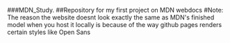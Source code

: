 ###MDN_Study.
##Repository for my first project on MDN webdocs
#Note: The reason the website doesnt look exactly the same as MDN's finished model when you host it locally is because of the way github pages renders certain styles 
like Open Sans
